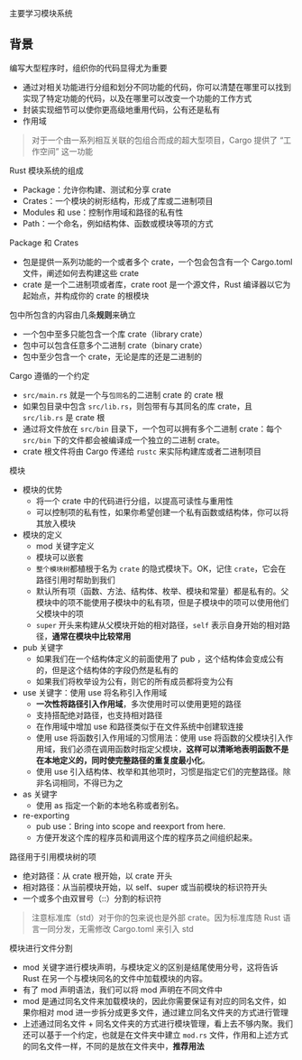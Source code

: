 主要学习模块系统

## 背景
编写大型程序时，组织你的代码显得尤为重要
* 通过对相关功能进行分组和划分不同功能的代码，你可以清楚在哪里可以找到实现了特定功能的代码，以及在哪里可以改变一个功能的工作方式
* 封装实现细节可以使你更高级地重用代码，公有还是私有
* 作用域

> 对于一个由一系列相互关联的包组合而成的超大型项目，Cargo 提供了 “工作空间” 这一功能

Rust 模块系统的组成
* Package：允许你构建、测试和分享 crate
* Crates：一个模块的树形结构，形成了库或二进制项目
* Modules 和 use：控制作用域和路径的私有性
* Path：一个命名，例如结构体、函数或模块等项的方式

Package 和 Crates
* 包是提供一系列功能的一个或者多个 crate，一个包会包含有一个 Cargo.toml 文件，阐述如何去构建这些 crate
* crate 是一个二进制项或者库，crate root 是一个源文件，Rust 编译器以它为起始点，并构成你的 crate 的根模块

包中所包含的内容由几条**规则**来确立
* 一个包中至多只能包含一个库 crate（library crate）
* 包中可以包含任意多个二进制 crate（binary crate）
* 包中至少包含一个 crate，无论是库的还是二进制的

Cargo 遵循的一个约定
* `src/main.rs` 就是一个与`包同名`的二进制 crate 的 crate 根
* 如果包目录中包含 `src/lib.rs`，则包带有与其同名的库 crate，且 `src/lib.rs` 是 crate 根
* 通过将文件放在 `src/bin` 目录下，一个包可以拥有多个二进制 crate：每个 `src/bin` 下的文件都会被编译成一个独立的二进制 crate。
* crate 根文件将由 Cargo 传递给 `rustc` 来实际构建库或者二进制项目

模块
* 模块的优势
  * 将一个 crate 中的代码进行分组，以提高可读性与重用性
  * 可以控制项的私有性，如果你希望创建一个私有函数或结构体，你可以将其放入模块
* 模块的定义
  * mod 关键字定义
  * 模块可以嵌套
  * `整个模块树`都植根于名为 `crate` 的隐式模块下。OK，记住 `crate`，它会在路径引用时帮助到我们
  * 默认所有项（函数、方法、结构体、枚举、模块和常量）都是私有的。父模块中的项不能使用子模块中的私有项，但是子模块中的项可以使用他们父模块中的项
  * `super` 开头来构建从父模块开始的相对路径，`self` 表示自身开始的相对路径，**通常在模块中比较常用**
* pub 关键字
  * 如果我们在一个结构体定义的前面使用了 pub ，这个结构体会变成公有的，但是这个结构体的字段仍然是私有的
  * 如果我们将枚举设为公有，则它的所有成员都将变为公有
* use 关键字：使用 use 将名称引入作用域
  * **一次性将路径引入作用域**，多次使用时可以使用更短的路径
  * 支持搭配绝对路径，也支持相对路径
  * 在作用域中增加 use 和路径类似于在文件系统中创建软连接
  * 使用 use 将函数引入作用域的习惯用法：使用 use 将函数的父模块引入作用域，我们必须在调用函数时指定父模块，**这样可以清晰地表明函数不是在本地定义的，同时使完整路径的重复度最小化**。
  * 使用 use 引入结构体、枚举和其他项时，习惯是指定它们的完整路径。除非名词相同，不得已为之
* as 关键字
  * 使用 as 指定一个新的本地名称或者别名。
* re-exporting
  * pub use：Bring into scope and reexport from here.
  * 方便开发这个库的程序员和调用这个库的程序员之间组织起来。

路径用于引用模块树的项
* 绝对路径：从 crate 根开始，以 crate 开头
* 相对路径：从当前模块开始，以 self、super 或当前模块的标识符开头
* 一个或多个由双冒号（::）分割的标识符

> 注意标准库（std）对于你的包来说也是外部 crate。因为标准库随 Rust 语言一同分发，无需修改 Cargo.toml 来引入 std

模块进行文件分割
* mod 关键字进行模块声明，与模块定义的区别是结尾使用分号，这将告诉 Rust 在另一个与模块同名的文件中加载模块的内容。
* 有了 mod 声明语法，我们可以将 mod 声明在不同文件中
* mod 是通过同名文件来加载模块的，因此你需要保证有对应的同名文件，如果你相对 mod 进一步拆分成更多文件，通过建立同名文件夹的方式进行管理
* 上述通过同名文件 + 同名文件夹的方式进行模块管理，看上去不够内聚。我们还可以基于一个约定，也就是在文件夹中建立 `mod.rs` 文件，作用和上述方式的同名文件一样，不同的是放在文件夹中，**推荐用法**